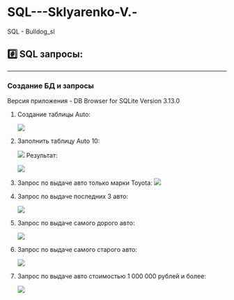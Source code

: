 # SQL---Sklyarenko-V.-

SQL - Bulldog_sl

## #️⃣ SQL запросы:

---

### Создание БД и запросы

Версия приложения - DB Browser for SQLite Version 3.13.0

1. Создание таблицы Auto:

   ![](https://github.com/Bulldog-sl/SQL-Sklyarenko-V./blob/main/Pictures/Создание%20таблицы%20Auto.png)

2. Заполнить таблицу Auto 10:

   ![](https://github.com/Bulldog-sl/SQL-Sklyarenko-V./blob/main/Pictures/Заполнить%20таблицу%20Auto%2010.png)
   Результат:

   ![](https://github.com/Bulldog-sl/SQL-Sklyarenko-V./blob/main/Pictures/Результат.png)

3. Запрос по выдаче авто только марки Toyota:
   ![](https://github.com/Bulldog-sl/SQL-Sklyarenko-V./blob/main/Pictures/Создать%20запрос%20по%20выдаче%20авто%20только%20марки%20Toyota.png)
4. Запрос по выдаче последних 3 авто:

   ![](https://github.com/Bulldog-sl/SQL-Sklyarenko-V./blob/main/Pictures/Создать%20запрос%20по%20выдаче%20последних%203%20авто.png)

5. Запрос по выдаче самого дорого авто:

   ![](https://github.com/Bulldog-sl/SQL-Sklyarenko-V./blob/main/Pictures/Создать%20запрос%20по%20выдаче%20самого%20дорого%20авто.png)

6. Запрос по выдаче самого старого авто:

   ![](https://github.com/Bulldog-sl/SQL-Sklyarenko-V./blob/main/Pictures/Создать%20запрос%20по%20выдаче%20самого%20старого%20авто.png)

7. Запрос по выдаче авто стоимостью 1 000 000 рублей и более:

   ![](https://github.com/Bulldog-sl/SQL-Sklyarenko-V./blob/main/Pictures/Создать%20запрос%20по%20выдаче%20авто%20стоимостью%201%20000%20000%20рублей%20и%20более.png)
